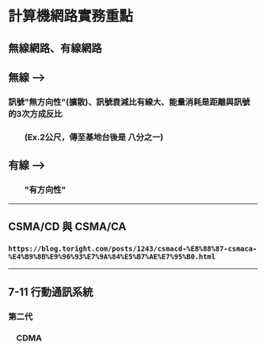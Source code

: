 # 計算機網路實務重點

## 無線網路、有線網路

## 無線 -->
### 訊號"無方向性"(擴散)、訊號衰減比有線大、能量消耗是距離與訊號的3次方成反比
### &emsp;&emsp;(Ex.2公尺，傳至基地台後是 八分之一)

## 有線 --> 
### &emsp;&emsp;"有方向性"
___
## CSMA/CD 與 CSMA/CA
### `https://blog.toright.com/posts/1243/csmacd-%E8%88%87-csmaca-%E4%B9%8B%E9%96%93%E7%9A%84%E5%B7%AE%E7%95%B0.html`
___
## 7-11 行動通訊系統

### 第二代
### &emsp;CDMA
